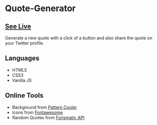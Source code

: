 # Quote-Generator 
## [See Live](https://juanitafadul.github.io/quote-generator/)

Generate a new quote with a click of a button and also share the quote on your Twitter profile.


## Languages
 + HTML5
 + CSS3
 + Vanilla JS
 
## Online Tools 
+ Background from [Pattern Cooler](http://www.heropatterns.com)
+ Icons from [Fontawesome](https://fontawesome.com/)
+ Random Quotes from [Forismatic API](https://api.forismatic.com/api/1.0/?method=getQuote&lang=en&format=json)

